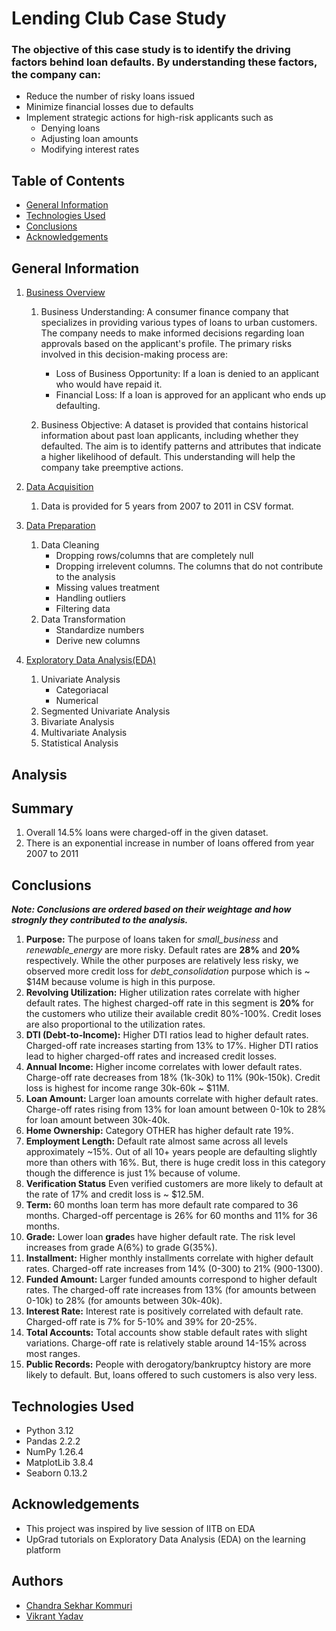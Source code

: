 # Lending Club Case Study
### The objective of this case study is to identify the driving factors behind loan defaults. By understanding these factors, the company can:
- Reduce the number of risky loans issued
- Minimize financial losses due to defaults
- Implement strategic actions for high-risk applicants such as 
    - Denying loans
    - Adjusting loan amounts
    - Modifying interest rates

## Table of Contents
* [General Information](#general-information)
* [Technologies Used](#technologies-used)
* [Conclusions](#conclusions)
* [Acknowledgements](#acknowledgements)

<!-- You can include any other section that is pertinent to your problem -->

## General Information
1. [Business Overview](https://github.com/vikrant19y/LendingClubCaseStudy/blob/main/Lending_Club_CaseStudy.ipynb)
    1. Business Understanding: A consumer finance company that specializes in providing various types of loans to urban customers. The company needs to make informed decisions regarding loan approvals based on the applicant's profile. The primary risks involved in this decision-making process are:
        - Loss of Business Opportunity: If a loan is denied to an applicant who would have repaid it.
        - Financial Loss: If a loan is approved for an applicant who ends up defaulting.

    2. Business Objective: A dataset is provided that contains historical information about past loan applicants, including whether they defaulted. The aim is to identify patterns and attributes that indicate a higher likelihood of default. This understanding will help the company take preemptive actions.
  
2. [Data Acquisition](https://github.com/vikrant19y/LendingClubCaseStudy/blob/main/Lending_Club_CaseStudy.ipynb)
    1. Data is provided for 5 years from 2007 to 2011 in CSV format.
  
3. [Data Preparation](https://github.com/vikrant19y/LendingClubCaseStudy/blob/main/Lending_Club_CaseStudy.ipynb)
    1. Data Cleaning
        - Dropping rows/columns that are completely null
        - Dropping irrelevent columns. The columns that do not contribute to the analysis
        - Missing values treatment
        - Handling outliers
        - Filtering data
    2. Data Transformation
        - Standardize numbers
        - Derive new columns

4. [Exploratory Data Analysis(EDA)](https://github.com/vikrant19y/LendingClubCaseStudy/blob/main/Lending_Club_CaseStudy.ipynb)
    1. Univariate Analysis
        - Categoriacal
        - Numerical
    2. Segmented Univariate Analysis
    3. Bivariate Analysis
    4. Multivariate Analysis
    5. Statistical Analysis


## Analysis

## Summary
1. Overall 14.5% loans were charged-off in the given dataset.
2. There is an exponential increase in number of loans offered from year 2007 to 2011

<!-- You don't have to answer all the questions - just the ones relevant to your project. -->

## Conclusions
***Note: Conclusions are ordered based on their weightage and how strognly they contributed to the analysis.***
1. **Purpose:** The purpose of loans taken for _small_business_ and _renewable_energy_ are more risky. Default rates are **28%** and **20%** respectively. While the other purposes are relatively less risky, we observed more credit loss for _debt_consolidation_ purpose which is ~ $14M because volume is high in this purpose.
2. **Revolving Utilization:** Higher utilization rates correlate with higher default rates. The highest charged-off rate in this segment is **20%** for the customers who utilize their available credit 80%-100%. Credit loses are also proportional to the utilization rates.
3. **DTI (Debt-to-Income):** Higher DTI ratios lead to higher default rates. Charged-off rate increases starting from 13% to 17%. Higher DTI ratios lead to higher charged-off rates and increased credit losses.
4. **Annual Income:** Higher income correlates with lower default rates. Charge-off rate decreases from 18% (1k-30k) to 11% (90k-150k). Credit loss is highest for income range 30k-60k ~ $11M.
5. **Loan Amount:** Larger loan amounts correlate with higher default rates. Charge-off rates rising from 13% for loan amount between 0-10k to 28% for loan amount between 30k-40k.
6. **Home Ownership:** Category OTHER has higher default rate 19%.
7. **Employment Length:** Default rate almost same across all levels approximately ~15%. Out of all 10+ years people are defaulting slightly more than others with 16%. But, there is huge credit loss in this category though the difference is just 1% because of volume.
8. **Verification Status** Even verified customers are more likely to default at the rate of 17% and credit loss is ~ $12.5M.
9. **Term:** 60 months loan term has more default rate compared to 36 months. Charged-off percentage is 26% for 60 months and 11% for 36 months.
10. **Grade:** Lower loan **grade**s have higher default rate. The risk level increases from grade A(6%) to grade G(35%).
11. **Installment:** Higher monthly installments correlate with higher default rates. Charged-off rate increases from 14% (0-300) to 21% (900-1300).
12. **Funded Amount:** Larger funded amounts correspond to higher default rates. The charged-off rate increases from 13% (for amounts between 0-10k) to 28% (for amounts between 30k-40k).
13. **Interest Rate:** Interest rate is positively correlated with default rate. Charged-off rate is 7% for 5-10% and 39% for 20-25%.
14. **Total Accounts:** Total accounts show stable default rates with slight variations. Charge-off rate is relatively stable around 14-15% across most ranges.
15. **Public Records:** People with derogatory/bankruptcy history are more likely to default. But, loans offered to such customers is also very less.



<!-- You don't have to answer all the questions - just the ones relevant to your project. -->


## Technologies Used
- Python 3.12
- Pandas 2.2.2
- NumPy 1.26.4
- MatplotLib 3.8.4
- Seaborn 0.13.2

<!-- As the libraries versions keep on changing, it is recommended to mention the version of library used in this project -->

## Acknowledgements
- This project was inspired by live session of IITB on EDA
- UpGrad tutorials on Exploratory Data Analysis (EDA) on the learning platform


## Authors 
- [Chandra Sekhar Kommuri](https://github.com/chandrakommuri)
- [Vikrant Yadav](https://github.com/vikrant19y)


<!-- Optional -->
<!-- ## License -->
<!-- This project is open source and available under the [... License](). -->

<!-- You don't have to include all sections - just the one's relevant to your project -->
